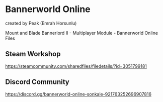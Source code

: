 # Bannerworld Online
created by Peak (Emrah Horsunlu)

Mount and Blade Bannerlord II - Multiplayer Module - Bannerworld Online Files

## Steam Workshop
https://steamcommunity.com/sharedfiles/filedetails/?id=3051799181

## Discord Community
https://discord.gg/bannerworld-online-sonkale-921763252696907816
